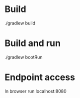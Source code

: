 # Build
./gradlew build

# Build and run
./gradlew bootRun

# Endpoint access
In browser run localhost:8080 
